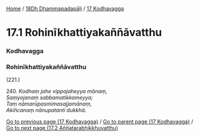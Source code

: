 
[Home](/) / [18Dh Dhammapadapāḷi](/tipitaka/18Dh.md) / [17 Kodhavagga](/tipitaka/18Dh/17.md)

# 17.1 Rohinīkhattiyakaññāvatthu

### Kodhavagga

### Rohinīkhattiyakaññāvatthu

(221.)

240\. _Kodhaṃ jahe vippajaheyya mānaṃ,_  
_Saṃyojanaṃ sabbamatikkameyya;_  
_Taṃ nāmarūpasmimasajjamānaṃ,_  
_Akiñcanaṃ nānupatanti dukkhā._  


[Go to previous page (17 Kodhavagga)](/tipitaka/18Dh/17.md) / [Go to parent page (17 Kodhavagga)](/tipitaka/18Dh/17.md) / [Go to next page (17.2 Aññatarabhikkhuvatthu)](/tipitaka/18Dh/17/17.2.md)


